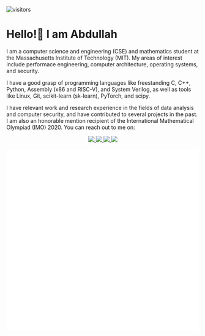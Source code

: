 
![visitors](https://visitor-badge.glitch.me/badge?page_id=abdullah8a0)

# Hello!👋 I am Abdullah

I am a computer science and engineering (CSE) and mathematics student at the Massachusetts Institute of Technology (MIT). My areas of interest include performace engineering, computer architecture, operating systems, and security.

I have a good grasp of programming languages like freestanding C, C++, Python, Assembly (x86 and RISC-V), and System Verilog, as well as tools like Linux, Git, scikit-learn (sk-learn), PyTorch, and scipy.

I have relevant work and research experience in the fields of data analysis and computer security, and have contributed to several projects in the past. I am also an honorable mention recipient of the International Mathematical Olympiad (IMO) 2020. You can reach out to me on:

<p align="center"> 
  <a href="https://www.linkedin.com/in/abdula1/">
    <img src="https://img.shields.io/badge/linkedin-%230077B5.svg?&style=for-the-badge&logo=linkedin&logoColor=white" height=23>
  </a> 
  <a href="mailto:abdullah8a0@gmail.com">
    <img src="https://img.shields.io/badge/Gmail-D14836?style=for-the-badge&logo=gmail&logoColor=white" height=23>
  </a> 
  <a href="mailto:abd880@mit.edu">
    <img src="https://img.shields.io/badge/Microsoft_Outlook-0078D4?style=for-the-badge&logo=microsoft-outlook&logoColor=white" height=23>
  </a>
  <a href="https://github.com/abdullah8a0/">
    <img src="https://img.shields.io/badge/GitHub-100000?style=for-the-badge&logo=github&logoColor=white" height=23>
  </a>

</p>

![](github-metrics.svg)
